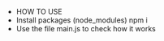 - HOW TO USE
- Install packages (node_modules)
  npm i
- Use the file main.js to check how it works

